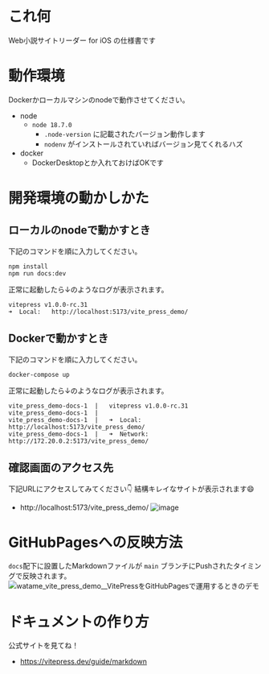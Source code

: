 # これ何
Web小説サイトリーダー for iOS の仕様書です

# 動作環境
Dockerかローカルマシンのnodeで動作させてください。
- node
    - `node 18.7.0`
        - `.node-version` に記載されたバージョン動作します
        - `nodenv` がインストールされていればバージョン見てくれるハズ
- docker
    - DockerDesktopとか入れておけばOKです

# 開発環境の動かしかた
## ローカルのnodeで動かすとき
下記のコマンドを順に入力してください。
```
npm install
npm run docs:dev
```

正常に起動したら↓のようなログが表示されます。
```
vitepress v1.0.0-rc.31
➜  Local:   http://localhost:5173/vite_press_demo/
```


## Dockerで動かすとき
下記のコマンドを順に入力してください。
```
docker-compose up
```

正常に起動したら↓のようなログが表示されます。
```
vite_press_demo-docs-1  |   vitepress v1.0.0-rc.31
vite_press_demo-docs-1  |
vite_press_demo-docs-1  |   ➜  Local:   http://localhost:5173/vite_press_demo/
vite_press_demo-docs-1  |   ➜  Network: http://172.20.0.2:5173/vite_press_demo/
```

## 確認画面のアクセス先
下記URLにアクセスしてみてください👇 結構キレイなサイトが表示されます😄
- http://localhost:5173/vite_press_demo/
![image](https://github.com/watame/vite_press_demo/assets/16306537/2cd2c2fc-0149-46b1-8f65-b1146d3122c9)


# GitHubPagesへの反映方法
`docs`配下に設置したMarkdownファイルが `main` ブランチにPushされたタイミングで反映されます。
![watame_vite_press_demo__VitePressをGitHubPagesで運用するときのデモ](https://github.com/watame/vite_press_demo/assets/16306537/929143c3-a936-4366-a5ef-52b7a6812b4b)


# ドキュメントの作り方
公式サイトを見てね！
- https://vitepress.dev/guide/markdown
